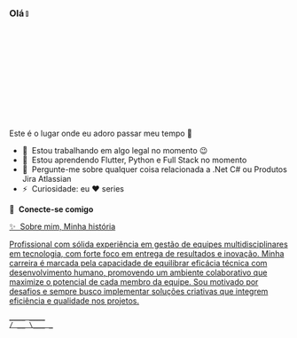 ### Olá <a href=""><img src="https://media.giphy.com/media/hvRJCLFzcasrR4ia7z/giphy.gif" width="5%"></a>
Este é o lugar onde eu adoro passar meu tempo :rofl:

- 🔭 &nbsp;Estou trabalhando em algo legal no momento :wink:
- 🌱 &nbsp;Estou aprendendo Flutter, Python e Full Stack no momento
- 💬 &nbsp;Pergunte-me sobre qualquer coisa relacionada a .Net C# ou Produtos Jira Atlassian
- ⚡ &nbsp;Curiosidade: eu :heart: series

🔗 &nbsp;**Conecte-se comigo**
<p align="left">
<a href="https://www.linkedin.com/in/rommel-soares/" target="blank"><img align="center"

### ✨&nbsp; Sobre mim, Minha história
Profissional com sólida experiência em gestão de equipes multidisciplinares em tecnologia, com forte foco em entrega de resultados e inovação. Minha carreira é marcada pela capacidade de equilibrar eficácia técnica com desenvolvimento humano, promovendo um ambiente colaborativo que maximize o potencial de cada membro da equipe. Sou motivado por desafios e sempre busco implementar soluções criativas que integrem eficiência e qualidade nos projetos.

```
____ ____
/ __ \___ _
